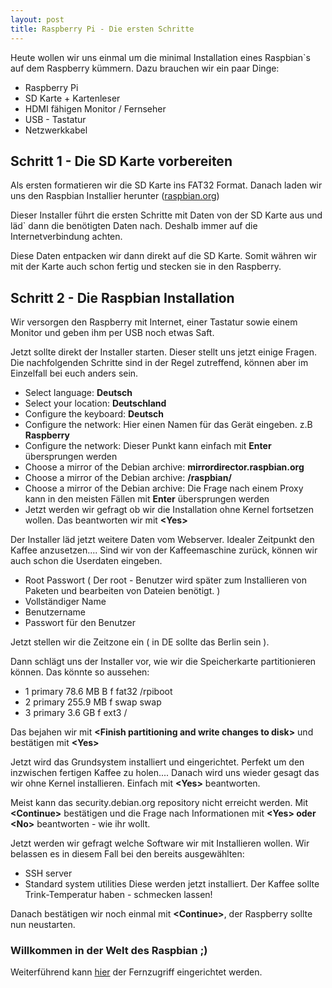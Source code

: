 ```yaml
---
layout: post
title: Raspberry Pi - Die ersten Schritte
---
```

Heute wollen wir uns einmal um die minimal Installation eines Raspbian\`s auf dem Raspberry kümmern. Dazu brauchen wir ein paar Dinge:

*   Raspberry Pi
*   SD Karte + Kartenleser
*   HDMI fähigen Monitor / Fernseher
*   USB - Tastatur
*   Netzwerkkabel

## Schritt 1 - Die SD Karte vorbereiten

Als ersten formatieren wir die SD Karte ins FAT32 Format. Danach laden wir uns den Raspbian Installier herunter ([raspbian.org](http://www.raspbian.org/RaspbianInstaller "Raspian.org"))

Dieser Installer führt die ersten Schritte mit Daten von der SD Karte aus und läd\` dann die benötigten Daten nach. Deshalb immer auf die Internetverbindung achten.

Diese Daten entpacken wir dann direkt auf die SD Karte. Somit währen wir mit der Karte auch schon fertig und stecken sie in den Raspberry.

## Schritt 2 - Die Raspbian Installation

Wir versorgen den Raspberry mit Internet, einer Tastatur sowie einem Monitor und geben ihm per USB noch etwas Saft.

Jetzt sollte direkt der Installer starten. Dieser stellt uns jetzt einige Fragen. Die nachfolgenden Schritte sind in der Regel zutreffend, können aber im Einzelfall bei euch anders sein.

*   Select language: **Deutsch**
*   Select your location: **Deutschland**
*   Configure the keyboard: **Deutsch**
*   Configure the network: Hier einen Namen für das Gerät eingeben. z.B **Raspberry**
*   Configure the network: Dieser Punkt kann einfach mit **Enter** übersprungen werden
*   Choose a mirror of the Debian archive: **mirrordirector.raspbian.org**
*   Choose a mirror of the Debian archive: **/raspbian/**
*   Choose a mirror of the Debian archive: Die Frage nach einem Proxy kann in den meisten Fällen mit **Enter** übersprungen werden
*   Jetzt werden wir gefragt ob wir die Installation ohne Kernel fortsetzen wollen. Das beantworten wir mit **&lt;Yes&gt;**

Der Installer läd jetzt weitere Daten vom Webserver. Idealer Zeitpunkt den Kaffee anzusetzen.... Sind wir von der Kaffeemaschine zurück, können wir auch schon die Userdaten eingeben.

*   Root Passwort ( Der root - Benutzer wird später zum Installieren von Paketen und bearbeiten von Dateien benötigt. )
*   Vollständiger Name
*   Benutzername
*   Passwort für den Benutzer

Jetzt stellen wir die Zeitzone ein ( in DE sollte das Berlin sein ).

Dann schlägt uns der Installer vor, wie wir die Speicherkarte partitionieren können. Das könnte so aussehen:

*   1 primary 78.6 MB B f fat32 /rpiboot
*   2 primary 255.9 MB f swap swap
*   3 primary 3.6 GB f ext3 /

Das bejahen wir mit **&lt;Finish partitioning and write changes to disk&gt;** und bestätigen mit **&lt;Yes&gt;**

Jetzt wird das Grundsystem installiert und eingerichtet. Perfekt um den inzwischen fertigen Kaffee zu holen.... Danach wird uns wieder gesagt das wir ohne Kernel installieren. Einfach mit **&lt;Yes&gt;** beantworten.

Meist kann das security.debian.org repository nicht erreicht werden. Mit **&lt;Continue&gt;** bestätigen und die Frage nach Informationen mit **&lt;Yes&gt; oder &lt;No&gt;** beantworten - wie ihr wollt.

Jetzt werden wir gefragt welche Software wir mit Installieren wollen. Wir belassen es in diesem Fall bei den bereits ausgewählten:

*   SSH server
*   Standard system utilities
Diese werden jetzt installiert. Der Kaffee sollte Trink-Temperatur haben - schmecken lassen!

Danach bestätigen wir noch einmal mit **&lt;Continue&gt;**, der Raspberry sollte nun neustarten.

### Willkommen in der Welt des Raspbian ;)

Weiterführend kann [hier](http://flipez.de/?p=69 "Raspberry Pi - Fernzugriff einrichten") der Fernzugriff eingerichtet werden.
